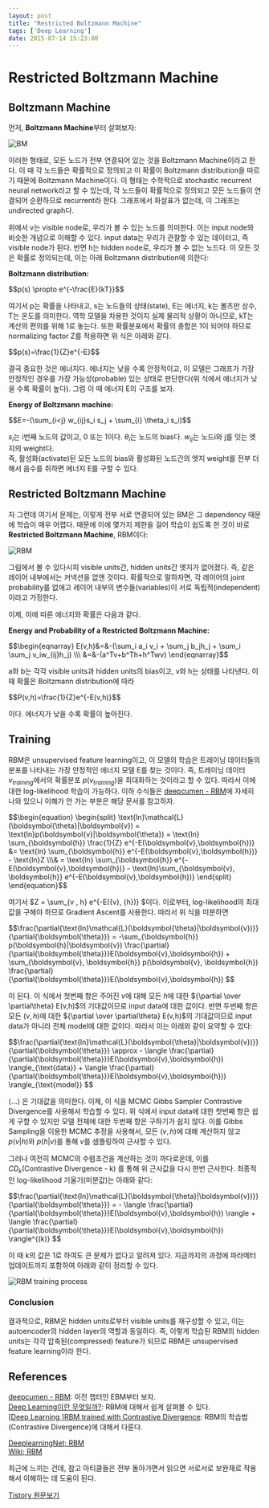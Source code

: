 ```yaml
---
layout: post
title: "Restricted Boltzmann Machine"
tags: ['Deep Learning']
date: 2015-07-14 15:23:00
---
```

# Restricted Boltzmann Machine

## Boltzmann Machine

먼저, **Boltzmann Machine**부터 살펴보자:

![BM](http://cfile7.uf.tistory.com/image/2152B63D53DCCE511F64E2)

이러한 형태로, 모든 노드가 전부 연결되어 있는 것을 Boltzmann Machine이라고 한다. 이 때 각 노드들은 확률적으로 정의되고 이 확률이 Boltzmann distribution을 따르기 때문에 Boltzmann Machine이다. 이 형태는 수학적으로 stochastic recurrent neural network라고 할 수 있는데, 각 노드들이 확률적으로 정의되고 모든 노드들이 연결되어 순환하므로 recurrent라 한다. 그래프에서 화살표가 없는데, 이 그래프는 undirected graph다.

위에서 v는 visible node로, 우리가 볼 수 있는 노드를 의미한다. 이는 input node와 비슷한 개념으로 이해할 수 있다. input data는 우리가 관찰할 수 있는 데이터고, 즉 visible node가 된다. 반면 h는 hidden node로, 우리가 볼 수 없는 노드다. 이 모든 것은 확률로 정의되는데, 이는 아래 Boltzmann distribution에 의한다:

**Boltzmann distribution:**   


<div>$$p(s) \propto e^{-\frac{E}{kT}}$$</div>

여기서 p는 확률을 나타내고, s는 노드들의 상태(state), E는 에너지, k는 볼츠만 상수, T는 온도를 의미한다. 역학 모델을 차용한 것이지 실제 물리적 상황이 아니므로, kT는 계산의 편의를 위해 1로 놓는다. 또한 확률분포에서 확률의 총합은 1이 되어야 하므로 normalizing factor Z를 적용하면 위 식은 아래와 같다.   


<div>$$p(s)=\frac{1}{Z}e^{-E}$$</div>

결국 중요한 것은 에너지다. 에너지는 낮을 수록 안정적이고, 이 모델은 그래프가 가장 안정적인 경우를 가장 가능성(probable) 있는 상태로 판단한다(위 식에서 에너지가 낮을 수록 확률이 높다). 그럼 이 때 에너지 E의 구조를 보자.

**Energy of Boltzmann machine:**   


<div>$$E=-(\sum_{i&lt;j} w_{ij}s_i s_j + \sum_{i} \theta_i s_i)$$</div>

$s_i$는 i번째 노드의 값이고, 0 또는 1이다. $\theta_i$는 노드의 bias다. $w_{ij}$는 노드i와 j를 잇는 엣지의 weight다.   
즉, 활성화(activate)된 모든 노드의 bias와 활성화된 노드간의 엣지 weight를 전부 더해서 음수를 취하면 에너지 E를 구할 수 있다. 

## Restricted Boltzmann Machine

자 그런데 여기서 문제는, 이렇게 전부 서로 연결되어 있는 BM은 그 dependency 때문에 학습이 매우 어렵다. 때문에 이에 몇가지 제한을 걸어 학습이 쉽도록 한 것이 바로 **Restricted Boltzmann Machine**, RBM이다:

![RBM](http://cfile10.uf.tistory.com/image/24178B3953DCD4A7135C6E)

그림에서 볼 수 있다시피 visible units간, hidden units간 엣지가 없어졌다. 즉, 같은 레이어 내부에서는 커넥션을 없앤 것이다. 확률적으로 말하자면, 각 레이어의 joint probability를 없애고 레이어 내부의 변수들(variables)이 서로 독립적(independent)이라고 가정한다.

이제, 이에 따른 에너지와 확률은 다음과 같다.

**Energy and Probability of a Restricted Boltzmann Machine:**   


<div>$$\begin{eqnarray} E(v,h)&amp;=&amp;-(\sum_i a_i v_i + \sum_j b_jh_j + \sum_i \sum_j v_iw_{ij}h_j) \\\ &amp;=&amp;-(a^Tv+b^Th+h^Twv) \end{eqnarray}$$</div>

a와 b는 각각 visible units과 hidden units의 bias이고, v와 h는 상태를 나타낸다. 이 때 확률은 Boltzmann distribution에 따라   


<div>$$P(v,h)=\frac{1}{Z}e^{-E(v,h)}$$</div>

이다. 에너지가 낮을 수록 확률이 높아진다.

## Training

RBM은 unsupervised feature learning이고, 이 모델의 학습은 트레이닝 데이터들의 분포를 나타내는 가장 안정적인 에너지 모델 E를 찾는 것이다. 즉, 트레이닝 데이터 $v_{training}$에서의 확률분포 $p(v_{training})$을 최대화하는 것이라고 할 수 있다. 따라서 이에 대한 log-likelihood 학습이 가능하다. 이하 수식들은 [deepcumen - RBM](http://deepcumen.com/tag/rbm/)에 자세히 나와 있으니 이해가 안 가는 부분은 해당 문서를 참고하자.

<div>$$\begin{equation} \begin{split} \text{ln}\mathcal{L}(\boldsymbol{\theta}|\boldsymbol{v}) = \text{ln}p(\boldsymbol{v}|\boldsymbol{\theta}) = \text{ln} \sum_{\boldsymbol{h}} \frac{1}{Z} e^{-E(\boldsymbol{v},\boldsymbol{h})} &amp;= \text{ln} \sum_{\boldsymbol{h}} e^{-E(\boldsymbol{v},\boldsymbol{h})} - \text{ln}Z \\\&amp; = \text{ln} \sum_{\boldsymbol{h}} e^{-E(\boldsymbol{v},\boldsymbol{h})} - \text{ln}\sum_{\boldsymbol{v}, \boldsymbol{h}} e^{-E(\boldsymbol{v},\boldsymbol{h})} \end{split} \end{equation}$$</div>

여기서 $Z = \sum_{v , h} e^{-E({v}, {h})} $이다. 이로부터, log-likelihood의 최대값을 구해야 하므로 Gradient Ascent를 사용한다. 따라서 위 식을 미분하면   


<div>$$\frac{\partial{\text{ln}\mathcal{L}(\boldsymbol{\theta}|\boldsymbol{v})}}{\partial{\boldsymbol{\theta}}} = -\sum_{\boldsymbol{h}} p(\boldsymbol{h}|\boldsymbol{v}) \frac{\partial}{\partial{\boldsymbol{\theta}}}E(\boldsymbol{v},\boldsymbol{h}) + \sum_{\boldsymbol{v}, \boldsymbol{h}} p(\boldsymbol{v}, \boldsymbol{h}) \frac{\partial}{\partial{\boldsymbol{\theta}}}E(\boldsymbol{v},\boldsymbol{h}) $$</div>

이 된다. 이 식에서 첫번째 항은 주어진 $v$에 대해 모든 $h$에 대한 ${\partial \over \partial\theta} E(v,h)$의 기대값이므로 input data에 대한 값이다. 반면 두번째 항은 모든 $(v, h)$에 대한 ${\partial \over \partial\theta} E(v,h)$의 기대값이므로 input data가 아니라 전체 model에 대한 값이다. 따라서 이는 아래와 같이 요약할 수 있다:

<div>$$\frac{\partial{\text{ln}\mathcal{L}(\boldsymbol{\theta}|\boldsymbol{v})}}{\partial{\boldsymbol{\theta}}} \approx - \langle \frac{\partial}{\partial{\boldsymbol{\theta}}}E(\boldsymbol{v},\boldsymbol{h}) \rangle_{\text{data}} + \langle \frac{\partial}{\partial{\boldsymbol{\theta}}}E(\boldsymbol{v},\boldsymbol{h})) \rangle_{\text{model}} $$</div>

$\langle ... \rangle$ 은 기대값을 의미한다. 이제, 이 식을 MCMC Gibbs Sampler Contrastive Divergence를 사용해서 학습할 수 있다. 위 식에서 input data에 대한 첫번째 항은 쉽게 구할 수 있지만 모델 전체에 대한 두번째 항은 구하기가 쉽지 않다. 이를 Gibbs Sampling을 이용한 MCMC 추정을 사용해서, 모든 $(v,h)$에 대해 계산하지 않고 $p(v|h)$와 $p(h|v)$를 통해 $v$를 샘플링하여 근사할 수 있다.

그러나 여전히 MCMC의 수렴조건을 계산하는 것이 까다로운데, 이를 $CD_k$(Contrastive Divergence - k) 를 통해 위 근사값을 다시 한번 근사한다. 최종적인 log-likelihood 기울기(미분값)는 아래와 같다:

<div>$$\frac{\partial{\text{ln}\mathcal{L}(\boldsymbol{\theta}|\boldsymbol{v})}}{\partial{\boldsymbol{\theta}}} = - \langle \frac{\partial}{\partial{\boldsymbol{\theta}}}E(\boldsymbol{v},\boldsymbol{h}) \rangle + \langle \frac{\partial}{\partial{\boldsymbol{\theta}}}E(\boldsymbol{v},\boldsymbol{h}) \rangle^{(k)} $$</div>

이 때 k의 값은 1로 하여도 큰 문제가 없다고 알려져 있다. 지금까지의 과정에 파라메터 업데이트까지 포함하여 아래와 같이 정리할 수 있다.

![RBM training process](http://deepcumen.com/wp-content/uploads/2015/04/%EC%8A%A4%ED%81%AC%EB%A6%B0%EC%83%B7-2015-04-24-%EC%98%A4%EC%A0%84-3.50.29.png)

### Conclusion

결과적으로, RBM은 hidden units로부터 visible units를 재구성할 수 있고, 이는 autoencoder의 hidden layer의 역할과 동일하다. 즉, 이렇게 학습된 RBM의 hidden units는 각각 압축된(compressed) feature가 되므로 RBM은 unsupervised feature learning이라 한다.

## References

[deepcumen - RBM](http://deepcumen.com/tag/rbm/): 이전 챕터인 EBM부터 보자.   
[Deep Learning이란 무엇일까?](http://enginius.tistory.com/499): RBM에 대해서 쉽게 살펴볼 수 있다.   
[[Deep Learning ]RBM trained with Contrastive Divergence](http://enginius.tistory.com/315): RBM의 학습법(Contrastive Divergence)에 대해서 다룬다.

[DeeplearningNet; RBM](http://deeplearning.net/tutorial/rbm.html)   
[Wiki; RBM](https://en.wikipedia.org/wiki/Restricted_Boltzmann_machine)

최근에 느끼는 건데, 참고 아티클들은 전부 돌아가면서 읽으면 서로서로 보완재로 작용해서 이해하는 데 도움이 된다.


[Tistory 원문보기](http://khanrc.tistory.com/106)

